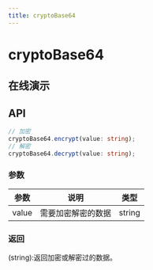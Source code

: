 ```yaml
---
title: cryptoBase64
---
```


# cryptoBase64

## 在线演示

<code src="./cryptoBase64"></code>

## API

```typescript
// 加密
cryptoBase64.encrypt(value: string);
// 解密
cryptoBase64.decrypt(value: string);
```

### 参数

| 参数  | 说明               | 类型   |
| ----- | ------------------ | ------ |
| value | 需要加密解密的数据 | string |

### 返回

(string):返回加密或解密过的数据。
